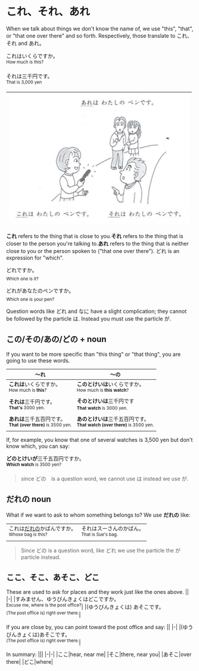 # これ、それ、あれ

When we talk about things we don't know the name of, we use "this", "that", or "that one over there" and so forth. Respectively, those translate to これ、それ and あれ。

これはいくらですか。<br><sup>How much is this?</sup><br>

それは三千円です。<br><sup>That is 3,000 yen</sup>

|![image](.imgs/koresoreare.png)|
|-|

**これ** refers to the thing that is close to you.**それ** refers to the thing that is closer to the person you're talking to.**あれ** refers to the thing that is neither close to you or the person spoken to ("that one over there"). どれ is an expression for "which".

どれですか。<br><sub>Which one is it?</sub>

どれがあなたのペンですか。<br><sub>Which one is your pen?</sub>

Question words like どれ and なに have a slight complication; they cannot be followed by the particle は. Instead you must use the particle が. 



## この/その/あの/どの + noun

If you want to be more specific than "this thing" or "that thing", you are going to use these words.

|～れ|～の|
|-|-|
|**これは**いくらですか。<br><sup>How much is **this**?</sup>|**このとけいは**いくらですか。<br><sup>How much is **this watch**?</sup>|
|**それは**三千円です。<br><sup>**That's** 3000 yen.</sup>|**そのとけいは**三千円です<br><sup>**That watch** is 3000 yen.<sup>|
|**あれは**三千五百円です。<br><sup>**That (over there)** is 3500 yen.</sup>|**あのとけいは**三千五百円です。<br><sup>**That watch (over there)** is 3500 yen.</sup>|

If, for example, you know that one of several watches is 3,500 yen but don't know which, you can say:

**どのとけいが**三千五百円ですか。<br><sup>**Which watch** is 3500 yen?</sup>

> since どの　is a question word, we cannot use は instead we use が.


## だれの noun

What if we want to ask to whom something belongs to? We use **だれの** like:

|||
|-|-|
|これは<u>だれの</u>かばんですか。<br><sup>Whose bag is this?</sup>|それはスーさんのかばん。<br><sup>That is Sue's bag.</sup>|

> Since どの is a question word, like どれ we use the particle the が particle instead.

## ここ、そこ、あそこ、どこ
These are used to ask for places and they work just like the ones above.
||
|-|
|すみません、ゆうびんきょくはどこですか。<br><sup>Excuse me, where is the post office?</sup>|
|(ゆうびんきょくは) あそこです。<br><sup>(The post office is) right over there.</sup>|

If you are close by, you can point toward the post office and say:
||
|-|
|(ゆうびんきょくは)あそこです。<br><sup>(The post office is) right over there.</sup>|

In summary:
|||
|-|-|
|ここ|hear, near me|
|そこ|there, near you|
|あそこ|over there|
|どこ|where|



